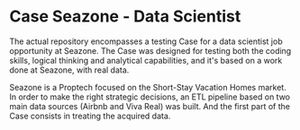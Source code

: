 # Case Seazone - Data Scientist

The actual repository encompasses a testing Case for a data scientist job opportunity at Seazone. The Case was designed for testing both the coding skills, logical thinking and analytical capabilities, and it's based on a work done at Seazone, with real data. 

Seazone is a Proptech focused on the Short-Stay Vacation Homes market. In order to make the right strategic decisions, an ETL pipeline based on two main data sources (Airbnb and Viva Real) was built. And the first part of the Case consists in treating the acquired data.